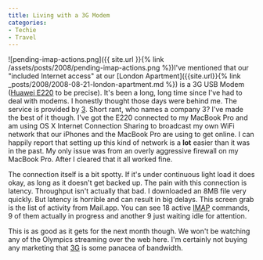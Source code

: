 ```yaml
---
title: Living with a 3G Modem
categories:
- Techie
- Travel
---
```


![pending-imap-actions.png]({{ site.url }}{% link /assets/posts/2008/pending-imap-actions.png %})I've mentioned that our "included Internet access" at our [London Apartment]({{site.url}}{% link _posts/2008/2008-08-21-london-apartment.md %}) is a 3G USB Modem ([Huawei E220](http://en.wikipedia.org/wiki/Huawei_E220) to be precise). It's been a long, long time since I've had to deal with modems. I honestly thought those days were behind me. The service is provided by [3](http://www.three.co.uk/). Short rant, who names a company 3?
I've made the best of it though. I've got the E220 connected to my MacBook Pro and am using OS X Internet Connection Sharing to broadcast my own WiFi network that our iPhones and the MacBook Pro are using to get online. I can happily report that setting up this kind of network is a **lot** easier than it was in the past. My only issue was from an overly aggressive firewall on my MacBook Pro. After I cleared that it all worked fine.

The connection itself is a bit spotty. If it's under continuous light load it does okay, as long as it doesn't get backed up. The pain with this connection is latency. Throughput isn't actually that bad. I downloaded an 8MB file very quickly. But latency is horrible and can result in big delays. This screen grab is the list of activity from Mail.app. You can see 18 active [IMAP](http://en.wikipedia.org/wiki/Imap) commands, 9 of them actually in progress and another 9 just waiting idle for attention.

This is as good as it gets for the next month though. We won't be watching any of the Olympics streaming over the web here. I'm certainly not buying any marketing that [3G](http://en.wikipedia.org/wiki/3g) is some panacea of bandwidth.
  

